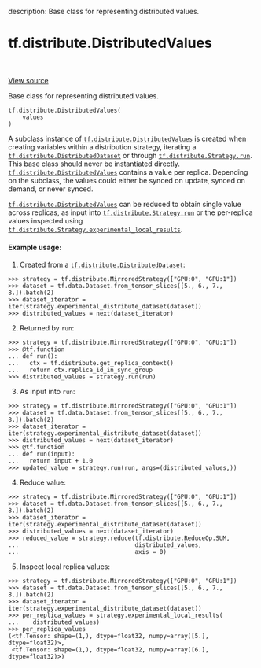 description: Base class for representing distributed values.

<div itemscope itemtype="http://developers.google.com/ReferenceObject">
<meta itemprop="name" content="tf.distribute.DistributedValues" />
<meta itemprop="path" content="Stable" />
<meta itemprop="property" content="__init__"/>
</div>

# tf.distribute.DistributedValues

<!-- Insert buttons and diff -->

<table class="tfo-notebook-buttons tfo-api nocontent" align="left">

</table>

<a target="_blank" href="/code/stable/tensorflow/python/distribute/values.py">View source</a>



Base class for representing distributed values.

<pre class="devsite-click-to-copy prettyprint lang-py tfo-signature-link">
<code>tf.distribute.DistributedValues(
    values
)
</code></pre>



<!-- Placeholder for "Used in" -->

A subclass instance of <a href="../../tf/distribute/DistributedValues.md"><code>tf.distribute.DistributedValues</code></a> is created when
creating variables within a distribution strategy, iterating a
<a href="../../tf/distribute/DistributedDataset.md"><code>tf.distribute.DistributedDataset</code></a> or through <a href="../../tf/distribute/Strategy.md#run"><code>tf.distribute.Strategy.run</code></a>.
This base class should never be instantiated directly.
<a href="../../tf/distribute/DistributedValues.md"><code>tf.distribute.DistributedValues</code></a> contains a value per replica. Depending on
the subclass, the values could either be synced on update, synced on demand,
or never synced.

<a href="../../tf/distribute/DistributedValues.md"><code>tf.distribute.DistributedValues</code></a> can be reduced to obtain single value across
replicas, as input into <a href="../../tf/distribute/Strategy.md#run"><code>tf.distribute.Strategy.run</code></a> or the per-replica values
inspected using <a href="../../tf/distribute/Strategy.md#experimental_local_results"><code>tf.distribute.Strategy.experimental_local_results</code></a>.

#### Example usage:



1. Created from a <a href="../../tf/distribute/DistributedDataset.md"><code>tf.distribute.DistributedDataset</code></a>:

```
>>> strategy = tf.distribute.MirroredStrategy(["GPU:0", "GPU:1"])
>>> dataset = tf.data.Dataset.from_tensor_slices([5., 6., 7., 8.]).batch(2)
>>> dataset_iterator = iter(strategy.experimental_distribute_dataset(dataset))
>>> distributed_values = next(dataset_iterator)
```

2. Returned by `run`:

```
>>> strategy = tf.distribute.MirroredStrategy(["GPU:0", "GPU:1"])
>>> @tf.function
... def run():
...   ctx = tf.distribute.get_replica_context()
...   return ctx.replica_id_in_sync_group
>>> distributed_values = strategy.run(run)
```

3. As input into `run`:

```
>>> strategy = tf.distribute.MirroredStrategy(["GPU:0", "GPU:1"])
>>> dataset = tf.data.Dataset.from_tensor_slices([5., 6., 7., 8.]).batch(2)
>>> dataset_iterator = iter(strategy.experimental_distribute_dataset(dataset))
>>> distributed_values = next(dataset_iterator)
>>> @tf.function
... def run(input):
...   return input + 1.0
>>> updated_value = strategy.run(run, args=(distributed_values,))
```

4. Reduce value:

```
>>> strategy = tf.distribute.MirroredStrategy(["GPU:0", "GPU:1"])
>>> dataset = tf.data.Dataset.from_tensor_slices([5., 6., 7., 8.]).batch(2)
>>> dataset_iterator = iter(strategy.experimental_distribute_dataset(dataset))
>>> distributed_values = next(dataset_iterator)
>>> reduced_value = strategy.reduce(tf.distribute.ReduceOp.SUM,
...                                 distributed_values,
...                                 axis = 0)
```

5. Inspect local replica values:

```
>>> strategy = tf.distribute.MirroredStrategy(["GPU:0", "GPU:1"])
>>> dataset = tf.data.Dataset.from_tensor_slices([5., 6., 7., 8.]).batch(2)
>>> dataset_iterator = iter(strategy.experimental_distribute_dataset(dataset))
>>> per_replica_values = strategy.experimental_local_results(
...    distributed_values)
>>> per_replica_values
(<tf.Tensor: shape=(1,), dtype=float32, numpy=array([5.], dtype=float32)>,
 <tf.Tensor: shape=(1,), dtype=float32, numpy=array([6.], dtype=float32)>)
```

